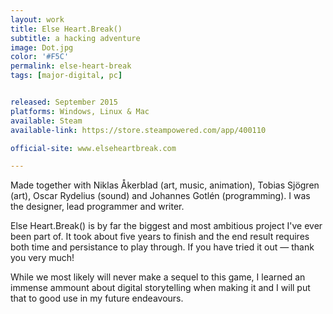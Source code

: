 ```yaml
---
layout: work
title: Else Heart.Break()
subtitle: a hacking adventure
image: Dot.jpg
color: '#F5C'
permalink: else-heart-break
tags: [major-digital, pc]


released: September 2015
platforms: Windows, Linux & Mac
available: Steam
available-link: https://store.steampowered.com/app/400110

official-site: www.elseheartbreak.com

---
```


Made together with Niklas Åkerblad (art, music, animation), Tobias Sjögren (art), Oscar Rydelius (sound) and Johannes Gotlén (programming). I was the designer, lead programmer and writer.

Else Heart.Break() is by far the biggest and most ambitious project I've ever been part of. It took about five years to finish and the end result requires both time and persistance to play through. If you have tried it out &mdash; thank you very much!

While we most likely will never make a sequel to this game, I learned an immense ammount about digital storytelling when making it and  I will put that to good use in my future endeavours.

<!-- Sebastian has just landed his first job in the distant city of Dorisburg. He moves there to start his adult life and figure out who he really wants to be. Among a strange collection of people, hackers and activists he finds some true friends – perhaps even love. But can they stop the terrible deeds of the people ruling the city? And who will get their heart broken in the end?” -->

<!-- Else Heart.Break() is a reimagination of the adventure game: a fantastic story set in a fully dynamic and interactive world. Instead of rigid puzzles you will learn (with the help from other characters in the game) how the reality of the game can be changed through programming and how any problem can be solved in whatever way you find suitable. -->
